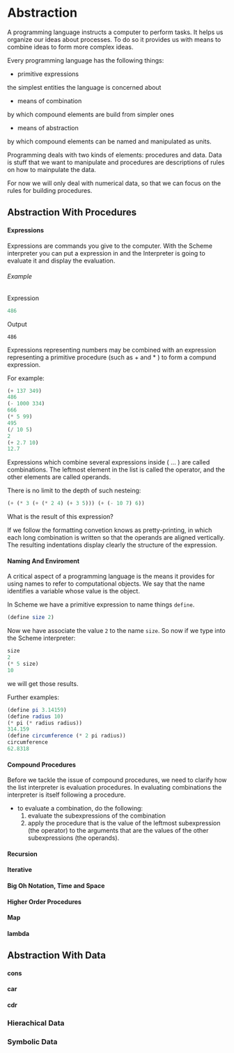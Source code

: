 # Abstraction

A programming language instructs a computer to perform tasks.
It helps us organize our ideas about processes. To do so it 
provides us with means to combine ideas to form more complex ideas.

Every programming language has the following things:
- primitive expressions

the simplest entities the language is concerned about
- means of combination

by which compound elements are build from simpler ones
- means of abstraction

by which compound elements can be named and manipulated as units.

Programming deals with two kinds of elements: procedures and data.
Data is stuff that we want to manipulate and procedures are descriptions 
of rules on how to mainpulate the data.

For now we will only deal with numerical data, so that we can focus on 
the rules for building procedures.

## Abstraction With Procedures

#### Expressions

Expressions are commands you give to the computer. With the Scheme interpreter
you can put a expression in and the Interpreter is going to evaluate it and 
display the evaluation. 

###### Example
Expression
```scheme
486
```
Output

```486```

Expressions representing numbers may be combined with an expression representing a primitive procedure
(such as + and * ) to form a compund expression.

For example:
```scheme
(+ 137 349)
486
(- 1000 334)
666
(* 5 99)
495
(/ 10 5)
2
(+ 2.7 10)
12.7
```

Expressions which combine several expressions inside ( ... ) are called combinations.
The leftmost element in the list is called the operator, and the other elements are called operands.

There is no limit to the depth of such nesteing:

```scheme 
(+ (* 3 (+ (* 2 4) (+ 3 5))) (+ (- 10 7) 6))
```
What is the result of this expression?

If we follow the formatting convetion knows as pretty-printing, in which each long combination is written so 
that the operands are aligned vertically. The resulting indentations display clearly the structure of the expression.


#### Naming And Enviroment

A critical aspect of a programming language is the means it provides for using names to refer to computational objects. We say that the name identifies a variable whose value is the object.

In Scheme we have a primitive expression to name things ```define```.

```scheme
(define size 2)
```

Now we have associate the value ```2``` to the name ```size```. So now if we type into the Scheme interpreter:
```scheme
size
2
(* 5 size)
10
```
we will get those results.

Further examples:
```scheme
(define pi 3.14159)
(define radius 10)
(* pi (* radius radius))
314.159
(define circumference (* 2 pi radius))
circumference
62.8318
```

#### Compound Procedures

Before we tackle the issue of compound procedures, we need to clarify how the list interpreter is 
evaluation procedures. 
In evaluating combinations the interpreter is itself following a procedure.

- to evaluate a combination, do the following:
  1. evaluate the subexpressions of the combination
  2. apply the procedure that is the value of the leftmost subexpression (the operator) to the arguments that are the values of the other subexpressions (the operands). 

#### Recursion

#### Iterative

#### Big Oh Notation, Time and Space

#### Higher Order Procedures

#### Map

#### lambda



## Abstraction With Data

#### cons

#### car

#### cdr

### Hierachical Data
### Symbolic Data
